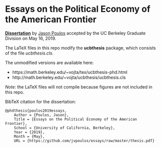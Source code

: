 # Essays on the Political Economy of the American Frontier

**[Dissertation](https://github.com/jvpoulos/essays/raw/master/thesis.pdf)** by [Jason Poulos](https://github.com/jvpoulos) accepted by the UC Berkeley Graduate Division on May 16, 2019. 

The LaTeX files in this repo modify the **ucbthesis** package, which consists of the file *ucbthesis.cls*. 

The unmodified versions are available here:

<ul>
<li>https://math.berkeley.edu/~vojta/tex/ucbthesis-phd.html</li>
<li>http://math.berkeley.edu/~vojta/ucbthesis/ucbthesis.cls</li>
</ul>

*Note:* the LaTeX files will not compile because figures are not included in this repo. 

BibTeX citation for the dissertation:

```
@phdthesis{poulos2019essays,
    Author = {Poulos, Jason},
    Title = {Essays on the Political Economy of the American Frontier},
    School = {University of California, Berkeley},
    Year = {2019},
    Month = {May},
    URL = {https://github.com/jvpoulos/essays/raw/master/thesis.pdf}
```
